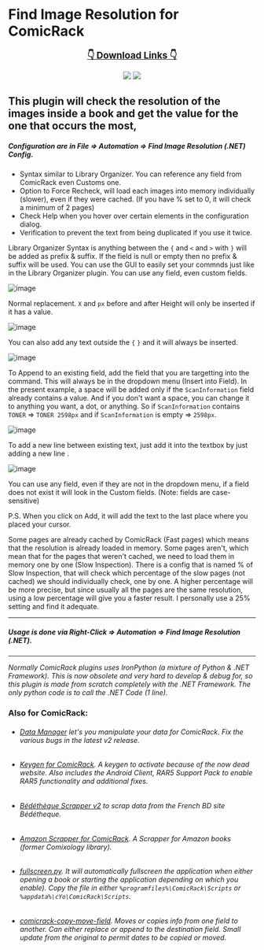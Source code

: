 ﻿# Find Image Resolution for ComicRack

<p align="center">
    <b><u><span style='font-size:14.0pt'>👇 Download Links 👇</span></u></b>
</p>
<p align="center">
    <a href="https://github.com/maforget/ComicRack_FindImageResolution/releases/latest/download/FindImageResolutionNET.crplugin" alt="Latest Release">
      <img src="https://img.shields.io/github/v/release/maforget/ComicRack_FindImageResolution?label=latest%20release&logo=github" /></a>
    <a href="https://github.com/maforget/ComicRack_FindImageResolution/releases/download/nightly/FindImageResolutionNET.crplugin" alt="Pre-Release">
      <img src="https://img.shields.io/github/v/release/maforget/ComicRack_FindImageResolution?include_prereleases&label=pre-release&logo=github" /></a>
</p>
  
## This plugin will check the resolution of the images inside a book and get the value for the one that occurs the most,

##### Configuration are in File => Automation => Find Image Resolution (.NET) Config.

- Syntax similar to Library Organizer. You can reference any field from ComicRack even Customs one.
- Option to Force Recheck, will load each images into memory individually (slower), even if they were cached. (If you have % set to 0, it will check a minimum of 2 pages)
- Check Help when you hover over certain elements in the configuration dialog.
- Verification to prevent the text from being duplicated if you use it twice.

Library Organizer Syntax is anything between the `{` and `<` and `>` with `}` will be added as prefix & suffix. If the field is null or empty then no prefix & suffix will be used. You can use the GUI to easily set your commnds just like in the Library Organizer plugin. You can use any field, even custom fields.

![image](https://user-images.githubusercontent.com/11904426/229339516-f9531a33-2a6f-4ac1-917a-bcb77e7024a2.png)

Normal replacement. `X` and `px` before and after Height will only be inserted if it has a value.

![image](https://user-images.githubusercontent.com/11904426/229339517-87964dc2-4d8b-44de-8550-8b4ad51bf66f.png)

You can also add any text outside the `{` `}` and it will always be inserted.

![image](https://user-images.githubusercontent.com/11904426/229339508-c42896ee-fcc7-4ae6-9d30-4177d9adb633.png)

To Append to an existing field, add the field that you are targetting into the command. This will always be in the dropdown menu (Insert into Field).
In the present example, a space will be added only if the `ScanInformation` field already contains a value. And if you don't want a space, you can change it to anything you want, a dot, or anything.
So if `ScanInformation` contains `TONER` => `TONER 2598px` and if `ScanInformation` is empty => `2598px`.

![image](https://user-images.githubusercontent.com/11904426/229339889-e217abe0-70a8-4131-865a-c2fbbc88caef.png)

To add a new line between existing text, just add it into the textbox by just adding a new line .

![image](https://user-images.githubusercontent.com/11904426/229339512-d1d665e6-179b-4781-bb61-7bee343250ce.png)

You can use any field, even if they are not in the dropdown menu, if a field does not exist it will look in the Custom fields.
(Note: fields are case-sensitive)

P.S. When you click on Add, it will add the text to the last place where you placed your cursor.

Some pages are already cached by ComicRack (Fast pages) which means that the resolution is already loaded in memory. Some pages aren't, which mean that for the pages that weren't cached, we need to load them in memory one by one (Slow Inspection). There is a config that is named % of Slow Inspection, that will check which percentage of the slow pages (not cached) we should individually check, one by one. A higher percentage will be more precise, but since usually all the pages are the same resolution, using a low percentage will give you a faster result. I personally use a 25% setting and find it adequate.

----

##### Usage is done via Right-Click => Automation => Find Image Resolution (.NET).

----

*Normally ComicRack plugins uses IronPython (a mixture of Python & .NET Framework). This is now obsolete and very hard to develop & debug for, so this plugin is made from scratch completely with the .NET Framework. The only python code is to call the .NET Code (1 line).*

### Also for ComicRack:

- ###### [Data Manager](https://github.com/maforget/CRDataManager) let's you manipulate your data for ComicRack. Fix the various bugs in the latest v2 release.
- ###### [Keygen for ComicRack](https://github.com/maforget/ComicRackKeygen). A keygen to activate because of the now dead website. Also includes the Android Client, RAR5 Support Pack to enable RAR5 functionality and additional fixes.
- ###### [Bédéthèque Scrapper v2](https://github.com/maforget/Bedetheque-Scrapper-2) to scrap data from the French BD site Bédétheque.
- ###### [Amazon Scrapper for ComicRack](https://github.com/maforget/ComicRack_AmazonScrapper). A Scrapper for Amazon books (former Comixology library).
- ###### [fullscreen.py](https://gist.githubusercontent.com/maforget/186a99205140acd3f7d3328ad1466e62/raw/8c7c0ecab28fb9a6037adbe19ff553e3597cccd6/fullscreen.py). It will automatically fullscreen the application when either opening a book or starting the application depending on which you enable). Copy the file in either `%programfiles%\ComicRack\Scripts` or `%appdata%\cYo\ComicRack\Scripts`.
- ###### [comicrack-copy-move-field](https://github.com/maforget/comicrack-copy-move-field). Moves or copies info from one field to another. Can either replace or append to the destination field. Small update from the original to permit dates to be copied or moved.
